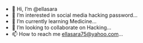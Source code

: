 - 👋 Hi, I’m @ellasara
- 👀 I’m interested in social media hacking password...
- 🌱 I’m currently learning Medicine...
- 💞️ I’m looking to collaborate on Hacking...
- 📫 How to reach me ellasara75@yahoo.com...

<!---
ellasara/ellasara is a ✨ special ✨ repository because its `README.md` (this file) appears on your GitHub profile.
You can click the Preview link to take a look at your changes.
--->
